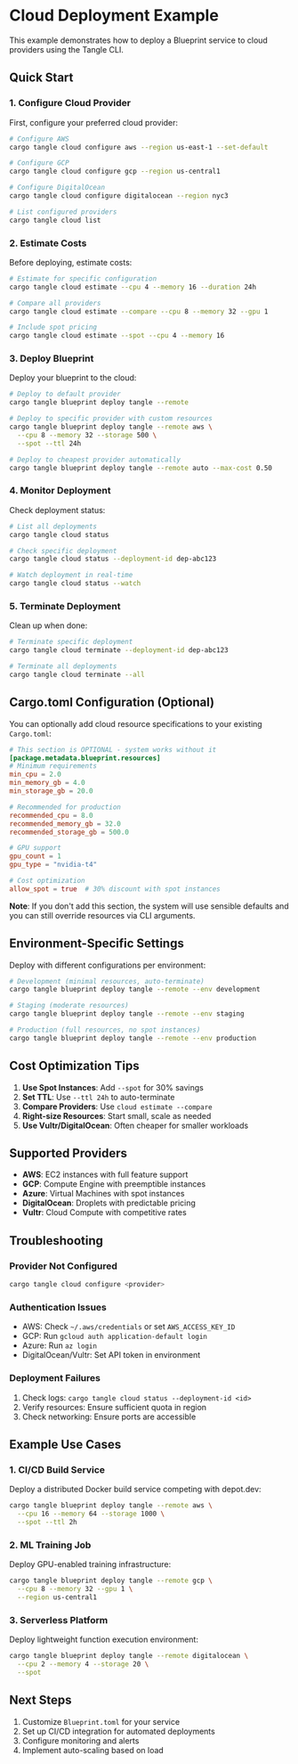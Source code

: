 # Cloud Deployment Example

This example demonstrates how to deploy a Blueprint service to cloud providers using the Tangle CLI.

## Quick Start

### 1. Configure Cloud Provider

First, configure your preferred cloud provider:

```bash
# Configure AWS
cargo tangle cloud configure aws --region us-east-1 --set-default

# Configure GCP
cargo tangle cloud configure gcp --region us-central1

# Configure DigitalOcean
cargo tangle cloud configure digitalocean --region nyc3

# List configured providers
cargo tangle cloud list
```

### 2. Estimate Costs

Before deploying, estimate costs:

```bash
# Estimate for specific configuration
cargo tangle cloud estimate --cpu 4 --memory 16 --duration 24h

# Compare all providers
cargo tangle cloud estimate --compare --cpu 8 --memory 32 --gpu 1

# Include spot pricing
cargo tangle cloud estimate --spot --cpu 4 --memory 16
```

### 3. Deploy Blueprint

Deploy your blueprint to the cloud:

```bash
# Deploy to default provider
cargo tangle blueprint deploy tangle --remote

# Deploy to specific provider with custom resources
cargo tangle blueprint deploy tangle --remote aws \
  --cpu 8 --memory 32 --storage 500 \
  --spot --ttl 24h

# Deploy to cheapest provider automatically
cargo tangle blueprint deploy tangle --remote auto --max-cost 0.50
```

### 4. Monitor Deployment

Check deployment status:

```bash
# List all deployments
cargo tangle cloud status

# Check specific deployment
cargo tangle cloud status --deployment-id dep-abc123

# Watch deployment in real-time
cargo tangle cloud status --watch
```

### 5. Terminate Deployment

Clean up when done:

```bash
# Terminate specific deployment
cargo tangle cloud terminate --deployment-id dep-abc123

# Terminate all deployments
cargo tangle cloud terminate --all
```

## Cargo.toml Configuration (Optional)

You can optionally add cloud resource specifications to your existing `Cargo.toml`:

```toml
# This section is OPTIONAL - system works without it
[package.metadata.blueprint.resources]
# Minimum requirements
min_cpu = 2.0
min_memory_gb = 4.0
min_storage_gb = 20.0

# Recommended for production
recommended_cpu = 8.0
recommended_memory_gb = 32.0
recommended_storage_gb = 500.0

# GPU support
gpu_count = 1
gpu_type = "nvidia-t4"

# Cost optimization
allow_spot = true  # 30% discount with spot instances
```

**Note**: If you don't add this section, the system will use sensible defaults and you can still override resources via CLI arguments.

## Environment-Specific Settings

Deploy with different configurations per environment:

```bash
# Development (minimal resources, auto-terminate)
cargo tangle blueprint deploy tangle --remote --env development

# Staging (moderate resources)
cargo tangle blueprint deploy tangle --remote --env staging

# Production (full resources, no spot instances)
cargo tangle blueprint deploy tangle --remote --env production
```

## Cost Optimization Tips

1. **Use Spot Instances**: Add `--spot` for 30% savings
2. **Set TTL**: Use `--ttl 24h` to auto-terminate
3. **Compare Providers**: Use `cloud estimate --compare`
4. **Right-size Resources**: Start small, scale as needed
5. **Use Vultr/DigitalOcean**: Often cheaper for smaller workloads

## Supported Providers

- **AWS**: EC2 instances with full feature support
- **GCP**: Compute Engine with preemptible instances
- **Azure**: Virtual Machines with spot instances
- **DigitalOcean**: Droplets with predictable pricing
- **Vultr**: Cloud Compute with competitive rates

## Troubleshooting

### Provider Not Configured
```bash
cargo tangle cloud configure <provider>
```

### Authentication Issues
- AWS: Check `~/.aws/credentials` or set `AWS_ACCESS_KEY_ID`
- GCP: Run `gcloud auth application-default login`
- Azure: Run `az login`
- DigitalOcean/Vultr: Set API token in environment

### Deployment Failures
1. Check logs: `cargo tangle cloud status --deployment-id <id>`
2. Verify resources: Ensure sufficient quota in region
3. Check networking: Ensure ports are accessible

## Example Use Cases

### 1. CI/CD Build Service
Deploy a distributed Docker build service competing with depot.dev:
```bash
cargo tangle blueprint deploy tangle --remote aws \
  --cpu 16 --memory 64 --storage 1000 \
  --spot --ttl 2h
```

### 2. ML Training Job
Deploy GPU-enabled training infrastructure:
```bash
cargo tangle blueprint deploy tangle --remote gcp \
  --cpu 8 --memory 32 --gpu 1 \
  --region us-central1
```

### 3. Serverless Platform
Deploy lightweight function execution environment:
```bash
cargo tangle blueprint deploy tangle --remote digitalocean \
  --cpu 2 --memory 4 --storage 20 \
  --spot
```

## Next Steps

1. Customize `Blueprint.toml` for your service
2. Set up CI/CD integration for automated deployments
3. Configure monitoring and alerts
4. Implement auto-scaling based on load